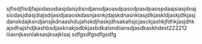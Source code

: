 sjfisdjfisdjfajsidasodiasjdaisjdisndjansdjaoasdpasodpasdpaospdaajsiasjdoajsiodasjdiasjdiajsdijasidjaiaoskdasnjasnkjdajskdnasnklasjdlkjaskldjaskjdlkjasjdanskdajksndjansjkdnaashdujahskdjhaskjdhsakahsjcjasckjashkjfdhkjasjdhkajsdhajshdjkashbsdjasknakjsdbkjasbdkatsndiiansdjasdkaskhdest222212
iiiasnjkasnlaksasjksajklsaj
sdfgsdfgsdfgsdfg

